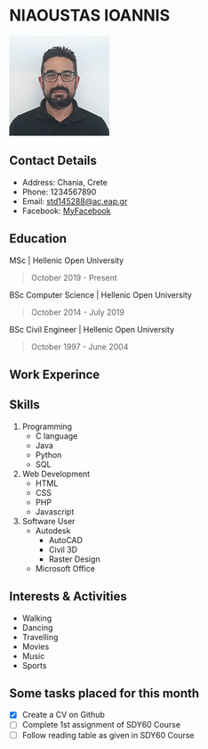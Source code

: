 # NIAOUSTAS IOANNIS             
![Nioaustas Ioannis](/images/niaoustasStudy3.jpg) 


## Contact Details
* Address: Chania, Crete
* Phone: 1234567890
* Email: std145288@ac.eap.gr
* Facebook: [MyFacebook](http://facebook.com)

## Education
MSc | Hellenic Open University
>October 2019 - Present

BSc Computer Science | Hellenic Open University
>October 2014 - July 2019

BSc Civil Engineer | Hellenic Open University
>October 1997 - June 2004

## Work Experince

## Skills
1. Programming
   - C language
   - Java
   - Python
   - SQL
2. Web Development
   - HTML
   - CSS
   - PHP
   - Javascript
3. Software User
   - Autodesk
     - AutoCAD
     - Civil 3D
     - Raster Design
    - Microsoft Office

## Interests & Activities
- Walking
- Dancing
- Travelling
- Movies
- Music
- Sports

## Some tasks placed for this month
- [x] Create a CV on Github
- [ ] Complete 1st assignment of SDY60 Course
- [ ] Follow reading table as given in SDY60 Course

